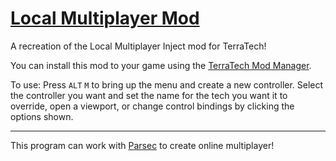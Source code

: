 # [Local Multiplayer Mod](https://forum.terratechgame.com/index.php?threads/local-multiplayer-revived.18160/)
A recreation of the Local Multiplayer Inject mod for TerraTech!

You can install this mod to your game using the [TerraTech Mod Manager](https://github.com/aceba1/terratech-mod-manager/).

To use: Press `ALT` `M` to bring up the menu and create a new controller. Select the controller you want and set the name for the tech you want it to override, open a viewport, or change control bindings by clicking the options shown.

-----
This program can work with [Parsec](https://parsecgaming.com) to create online multiplayer!
